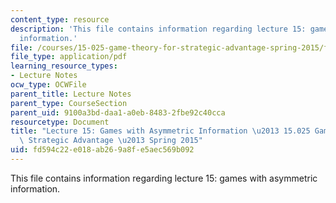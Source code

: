 ```yaml
---
content_type: resource
description: 'This file contains information regarding lecture 15: games with asymmetric
  information.'
file: /courses/15-025-game-theory-for-strategic-advantage-spring-2015/fd594c22e018ab269a8fe5aec569b092_MIT15_025S15_Lec_15.pdf
file_type: application/pdf
learning_resource_types:
- Lecture Notes
ocw_type: OCWFile
parent_title: Lecture Notes
parent_type: CourseSection
parent_uid: 9100a3bd-daa1-a0eb-8483-2fbe92c40cca
resourcetype: Document
title: "Lecture 15: Games with Asymmetric Information \u2013 15.025 Game Theory for\
  \ Strategic Advantage \u2013 Spring 2015"
uid: fd594c22-e018-ab26-9a8f-e5aec569b092
---
```

This file contains information regarding lecture 15: games with asymmetric information.

